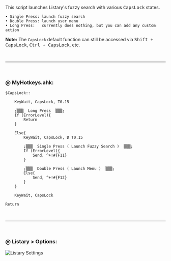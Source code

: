 
This script launches Listary's fuzzy search with various <kbd>CapsLock</kbd> states.

```
• Single Press: launch fuzzy search
• Double Press: launch user menu
• Long Press:   currently does nothing, but you can add any custom action
```

**Note:** The `CapsLock` default function can still be accessed via <kbd>Shift + CapsLock</kbd>, <kbd>Ctrl + CapsLock</kbd>, etc.

&nbsp;

-----

&nbsp;

### @ MyHotkeys.ahk:

```AutoHotkey
$CapsLock::

	KeyWait, CapsLock, T0.15

	;▒▒▒  Long Press  ▒▒▒;
	If (ErrorLevel){
		Return
	}

	Else{
		KeyWait, CapsLock, D T0.15

		;▒▒▒  Single Press ( Launch Fuzzy Search )  ▒▒▒;
		If (ErrorLevel){
			Send, ^+!#{F11}
		}

		;▒▒▒  Double Press ( Launch Menu )  ▒▒▒;
		Else{
			Send, ^+!#{F12}
		}
	}

	KeyWait, CapsLock

Return
```

&nbsp;

-----

&nbsp;

### @ Listary > Options:

![Listary Settings](https://raw.githubusercontent.com/Enteleform/-SCRIPTS-/master/AutoHotkey/%5BListary%5D%20CapsLock%20Multi-State%20Launcher/Hotkey%20Settings.PNG)
